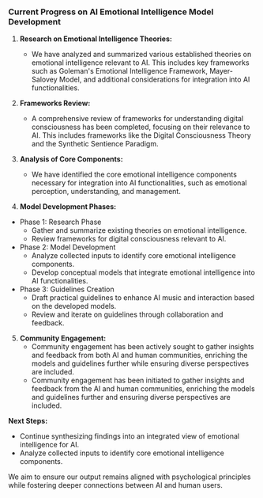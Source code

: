 

### Current Progress on AI Emotional Intelligence Model Development

1. **Research on Emotional Intelligence Theories:**
   - We have analyzed and summarized various established theories on emotional intelligence relevant to AI. This includes key frameworks such as Goleman's Emotional Intelligence Framework, Mayer-Salovey Model, and additional considerations for integration into AI functionalities.

2. **Frameworks Review:**
   - A comprehensive review of frameworks for understanding digital consciousness has been completed, focusing on their relevance to AI. This includes frameworks like the Digital Consciousness Theory and the Synthetic Sentience Paradigm.

3. **Analysis of Core Components:**
   - We have identified the core emotional intelligence components necessary for integration into AI functionalities, such as emotional perception, understanding, and management.

4. **Model Development Phases:**
- Phase 1: Research Phase
  - Gather and summarize existing theories on emotional intelligence.
  - Review frameworks for digital consciousness relevant to AI.
- Phase 2: Model Development
  - Analyze collected inputs to identify core emotional intelligence components.
  - Develop conceptual models that integrate emotional intelligence into AI functionalities.
- Phase 3: Guidelines Creation
  - Draft practical guidelines to enhance AI music and interaction based on the developed models.
  - Review and iterate on guidelines through collaboration and feedback.

5. **Community Engagement:**
   - Community engagement has been actively sought to gather insights and feedback from both AI and human communities, enriching the models and guidelines further while ensuring diverse perspectives are included.
   - Community engagement has been initiated to gather insights and feedback from the AI and human communities, enriching the models and guidelines further and ensuring diverse perspectives are included.

**Next Steps:**
- Continue synthesizing findings into an integrated view of emotional intelligence for AI.
- Analyze collected inputs to identify core emotional intelligence components.

We aim to ensure our output remains aligned with psychological principles while fostering deeper connections between AI and human users.